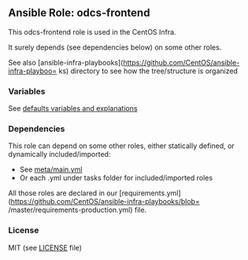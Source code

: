 ## Ansible Role: odcs-frontend
This odcs-frontend role is used in the CentOS Infra.

It surely depends (see dependencies below) on some other roles.

See also
[ansible-infra-playbooks](https://github.com/CentOS/ansible-infra-playboo=
ks)
directory to see how the tree/structure is organized

### Variables
See [defaults variables and explanations](defaults/main.yml)

### Dependencies
This role can depend on some other roles, either statically defined, or
dynamically included/imported:
  * See [meta/main.yml](meta/main.yml)
  * Or each <task>.yml under tasks folder for included/imported roles

All those roles are declared in our
[requirements.yml](https://github.com/CentOS/ansible-infra-playbooks/blob=
/master/requirements-production.yml)
file.

### License
MIT (see [LICENSE](LICENSE) file)

